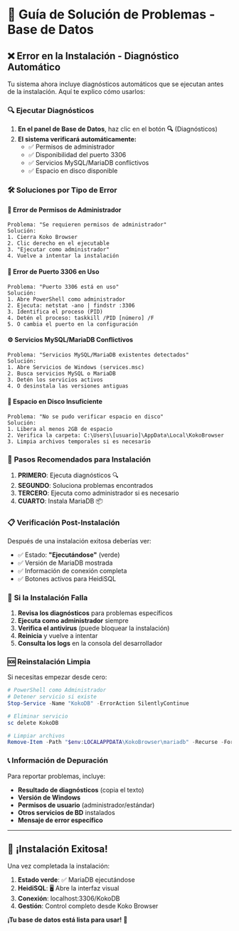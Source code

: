 # 🔧 Guía de Solución de Problemas - Base de Datos

## ❌ **Error en la Instalación - Diagnóstico Automático**

Tu sistema ahora incluye diagnósticos automáticos que se ejecutan antes de la instalación. Aquí te explico cómo usarlos:

### 🔍 **Ejecutar Diagnósticos**

1. **En el panel de Base de Datos**, haz clic en el botón **🔍** (Diagnósticos)
2. **El sistema verificará automáticamente:**
   - ✅ Permisos de administrador
   - ✅ Disponibilidad del puerto 3306
   - ✅ Servicios MySQL/MariaDB conflictivos
   - ✅ Espacio en disco disponible

### 🛠️ **Soluciones por Tipo de Error**

#### 🔐 **Error de Permisos de Administrador**
```
Problema: "Se requieren permisos de administrador"
Solución:
1. Cierra Koko Browser
2. Clic derecho en el ejecutable
3. "Ejecutar como administrador"
4. Vuelve a intentar la instalación
```

#### 🔌 **Error de Puerto 3306 en Uso**
```
Problema: "Puerto 3306 está en uso"
Solución:
1. Abre PowerShell como administrador
2. Ejecuta: netstat -ano | findstr :3306
3. Identifica el proceso (PID)
4. Detén el proceso: taskkill /PID [número] /F
5. O cambia el puerto en la configuración
```

#### ⚙️ **Servicios MySQL/MariaDB Conflictivos**
```
Problema: "Servicios MySQL/MariaDB existentes detectados"
Solución:
1. Abre Servicios de Windows (services.msc)
2. Busca servicios MySQL o MariaDB
3. Detén los servicios activos
4. O desinstala las versiones antiguas
```

#### 💾 **Espacio en Disco Insuficiente**
```
Problema: "No se pudo verificar espacio en disco"
Solución:
1. Libera al menos 2GB de espacio
2. Verifica la carpeta: C:\Users\[usuario]\AppData\Local\KokoBrowser
3. Limpia archivos temporales si es necesario
```

### 🎯 **Pasos Recomendados para Instalación**

1. **PRIMERO**: Ejecuta diagnósticos 🔍
2. **SEGUNDO**: Soluciona problemas encontrados
3. **TERCERO**: Ejecuta como administrador si es necesario
4. **CUARTO**: Instala MariaDB 📦

### 📋 **Verificación Post-Instalación**

Después de una instalación exitosa deberías ver:
- ✅ Estado: **"Ejecutándose"** (verde)
- ✅ Versión de MariaDB mostrada
- ✅ Información de conexión completa
- ✅ Botones activos para HeidiSQL

### 🔄 **Si la Instalación Falla**

1. **Revisa los diagnósticos** para problemas específicos
2. **Ejecuta como administrador** siempre
3. **Verifica el antivirus** (puede bloquear la instalación)
4. **Reinicia** y vuelve a intentar
5. **Consulta los logs** en la consola del desarrollador

### 🆘 **Reinstalación Limpia**

Si necesitas empezar desde cero:

```powershell
# PowerShell como Administrador
# Detener servicio si existe
Stop-Service -Name "KokoDB" -ErrorAction SilentlyContinue

# Eliminar servicio
sc delete KokoDB

# Limpiar archivos
Remove-Item -Path "$env:LOCALAPPDATA\KokoBrowser\mariadb" -Recurse -Force -ErrorAction SilentlyContinue
```

### 📞 **Información de Depuración**

Para reportar problemas, incluye:
- **Resultado de diagnósticos** (copia el texto)
- **Versión de Windows**
- **Permisos de usuario** (administrador/estándar)
- **Otros servicios de BD** instalados
- **Mensaje de error específico**

---

## 🎉 **¡Instalación Exitosa!**

Una vez completada la instalación:
1. **Estado verde**: ✅ MariaDB ejecutándose
2. **HeidiSQL**: 🖥️ Abre la interfaz visual
3. **Conexión**: localhost:3306/KokoDB
4. **Gestión**: Control completo desde Koko Browser

**¡Tu base de datos está lista para usar!** 🚀